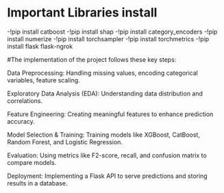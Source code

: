 # Important Libraries install
-!pip install catboost
-!pip install shap
-!pip install category_encoders
-!pip install numerize
-!pip install torchsampler
-!pip install torchmetrics
-!pip install flask flask-ngrok

#The implementation of the project follows these key steps:

Data Preprocessing: Handling missing values, encoding categorical variables, feature scaling.

Exploratory Data Analysis (EDA): Understanding data distribution and correlations.

Feature Engineering: Creating meaningful features to enhance prediction accuracy.

Model Selection & Training: Training models like XGBoost, CatBoost, Random Forest, and Logistic Regression.

Evaluation: Using metrics like F2-score, recall, and confusion matrix to compare models.

Deployment: Implementing a Flask API to serve predictions and storing results in a database.
